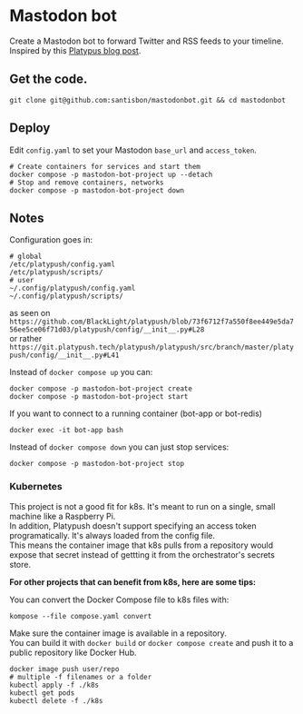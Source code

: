 # Mastodon bot

Create a Mastodon bot to forward Twitter and RSS feeds to your timeline.
Inspired by this [Platypus blog post](https://blog.platypush.tech/article/Create-a-Mastodon-bot-to-forward-Twitter-and-RSS-feeds-to-your-timeline).

## Get the code.
```Shell
git clone git@github.com:santisbon/mastodonbot.git && cd mastodonbot
```

## Deploy

Edit ```config.yaml``` to set your Mastodon ```base_url``` and ```access_token```.
```Shell
# Create containers for services and start them
docker compose -p mastodon-bot-project up --detach
# Stop and remove containers, networks
docker compose -p mastodon-bot-project down
```

## Notes

Configuration goes in:
```Shell
# global
/etc/platypush/config.yaml
/etc/platypush/scripts/
# user
~/.config/platypush/config.yaml
~/.config/platypush/scripts/
```
as seen on ```https://github.com/BlackLight/platypush/blob/73f6712f7a550f8ee449e5da756ee5ce06f71d03/platypush/config/__init__.py#L28```  
or rather ```https://git.platypush.tech/platypush/platypush/src/branch/master/platypush/config/__init__.py#L41```  

Instead of ```docker compose up``` you can:
```Shell
docker compose -p mastodon-bot-project create
docker compose -p mastodon-bot-project start
```

If you want to connect to a running container (bot-app or bot-redis)
```Shell
docker exec -it bot-app bash
```

Instead of ```docker compose down``` you can just stop services:
```Shell
docker compose -p mastodon-bot-project stop
```

### Kubernetes

This project is not a good fit for k8s. It's meant to run on a single, small machine like a Raspberry Pi.  
In addition, Platypush doesn't support specifying an access token programatically. It's always loaded from the config file.  
This means the container image that k8s pulls from a repository would expose that secret instead of gettting it from the orchestrator's secrets store.  

**For other projects that can benefit from k8s, here are some tips:**

You can convert the Docker Compose file to k8s files with:
```Shell
kompose --file compose.yaml convert
```

Make sure the container image is available in a repository.  
You can build it with ```docker build``` or ```docker compose create``` and push it to a public repository like Docker Hub.
```Shell
docker image push user/repo
# multiple -f filenames or a folder 
kubectl apply -f ./k8s
kubectl get pods
kubectl delete -f ./k8s
```
